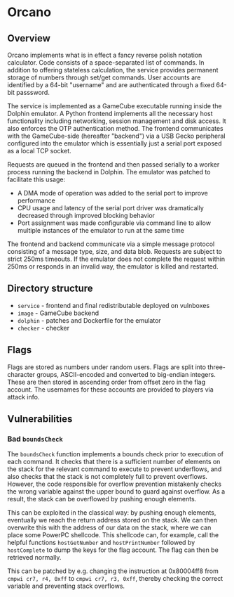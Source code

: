 # Orcano

## Overview

Orcano implements what is in effect a fancy reverse polish notation calculator. Code consists of a space-separated list of commands. In addition to offering stateless calculation, the service provides permanent storage of numbers through set/get commands. User accounts are identified by a 64-bit "username" and are authenticated through a fixed 64-bit passsword.

The service is implemented as a GameCube executable running inside the Dolphin emulator. A Python frontend implements all the necessary host functionality including networking, session management and disk access. It also enforces the OTP authentication method. The frontend communicates with the GameCube-side (hereafter "backend") via a USB Gecko peripheral configured into the emulator which is essentially just a serial port exposed as a local TCP socket.

Requests are queued in the frontend and then passed serially to a worker process running the backend in Dolphin. The emulator was patched to facilitate this usage: 
* A DMA mode of operation was added to the serial port to improve performance
* CPU usage and latency of the serial port driver was dramatically decreased through improved blocking behavior
* Port assignment was made configurable via command line to allow multiple instances of the emulator to run at the same time

The frontend and backend communicate via a simple message protocol consisting of a message type, size, and data blob. Requests are subject to strict 250ms timeouts. If the emulator does not complete the request within 250ms or responds in an invalid way, the emulator is killed and restarted.

## Directory structure
* `service` - frontend and final redistributable deployed on vulnboxes
* `image` - GameCube backend
* `dolphin` - patches and Dockerfile for the emulator
* `checker` - checker

## Flags

Flags are stored as numbers under random users. Flags are split into three-character groups, ASCII-encoded and converted to big-endian integers. These are then stored in ascending order from offset zero in the flag account. The usernames for these accounts are provided to players via attack info.

## Vulnerabilities

### Bad `boundsCheck`
The `boundsCheck` function implements a bounds check prior to execution of each command. It checks that there is a sufficient number of elements on the stack for the relevant command to execute to prevent underflows, and also checks that the stack is not completely full to prevent overflows. However, the code responsible for overflow prevention mistakenly checks the wrong variable against the upper bound to guard against overflow. As a result, the stack can be overflowed by pushing enough elements.

This can be exploited in the classical way: by pushing enough elements, eventually we reach the return address stored on the stack. We can then overwrite this with the address of our data on the stack, where we can place some PowerPC shellcode. This shellcode can, for example, call the helpful functions `hostGetNumber` and `hostPrintNumber` followed by `hostComplete` to dump the keys for the flag account. The flag can then be retrieved normally.

This can be patched by e.g. changing the instruction at 0x80004ff8 from `cmpwi cr7, r4, 0xff` to `cmpwi cr7, r3, 0xff`, thereby checking the correct variable and preventing stack overflows.
